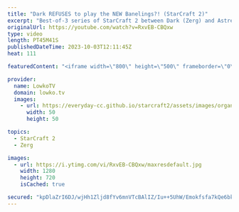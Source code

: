 ```yaml
---
title: "Dark REFUSES to play the NEW Banelings?! (StarCraft 2)"
excerpt: "Best-of-3 series of StarCraft 2 between Dark (Zerg) and Astrea (Protoss). This series features the new Mothership, albeit for only a very short amount of time. SC2 match is from the Korean StarCraft League. Support my work: https://patreon.com/lowkotv Lowko Merch: https://lowko.shop  My YouTube channels:"
originalUrl: https://youtube.com/watch?v=RxvEB-CBQxw
type: video
length: PT45M41S
publishedDateTime: 2023-10-03T12:11:45Z
heat: 111

featuredContent: "<iframe width=\"800\" height=\"500\" frameborder=\"0\" src=\"https://www.youtube.com/embed/RxvEB-CBQxw\" allow=\"accelerometer; autoplay; encrypted-media; gyroscope; picture-in-picture\" allowfullscreen></iframe>"

provider:
  name: LowkoTV
  domain: lowko.tv
  images:
    - url: https://everyday-cc.github.io/starcraft2/assets/images/organizations/lowko.tv-50x50.jpg
      width: 50
      height: 50

topics:
  - StarCraft 2
  - Zerg

images:
  - url: https://i.ytimg.com/vi/RxvEB-CBQxw/maxresdefault.jpg
    width: 1280
    height: 720
    isCached: true

secured: "kpDlaZrI6DJ/wjHh1Zljd8fYv6mnVTcBAlIZ/Iu++5UhW/Emokfsfa7kQe6bkH4GlmfbNU9lJiKz3UDXUyuW5fCnbs8cqINv5kQJvp5WcYJe5Tm4j5yzwvqqq47A8Hs40hoU0QIYrmAVBpZD16+GnPBnrdotR/KghdxNbr6f0O/tCgyA8llij/FJnKds0B+BXznIx1/ETuIivodOv1yDlLDFIFqiymc/vwfPaeXV6YXM5idGCWM4F8rqAgPxpBjJdVBL4Etpv8hSkPoOEad+GEZyhrDyKWeQDDJSgRFUTN0GbWSr0ccuYbamYp8EndZ5f+Q4QwtFl/TrOPiMd6C/7c0ty/ueBm+0R/kyR/MuHfbY2VUBlbHxv5J9zdNsdX6nDg+j9ixm9+MhdnUNApinCf+5Boy3nuD9nmkgCD84jvM=;TpVqHamfqVZZGnPrpvGzRw=="
---
```


